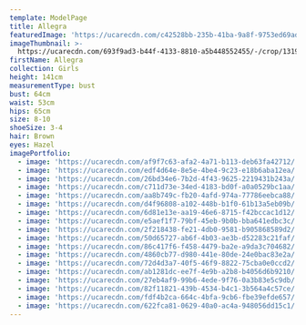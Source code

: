 ```yaml
---
template: ModelPage
title: Allegra
featuredImage: 'https://ucarecdn.com/c42528bb-235b-41ba-9a8f-9753ed69ad1f/'
imageThumbnail: >-
  https://ucarecdn.com/693f9ad3-b44f-4133-8810-a5b448552455/-/crop/1319x1568/172,0/-/preview/
firstName: Allegra
collection: Girls
height: 141cm
measurementType: bust
bust: 64cm
waist: 53cm
hips: 65cm
size: 8-10
shoeSize: 3-4
hair: Brown
eyes: Hazel
imagePortfolio:
  - image: 'https://ucarecdn.com/af9f7c63-afa2-4a71-b113-deb63fa42712/'
  - image: 'https://ucarecdn.com/edf4d64e-8e5e-4be4-9c23-e18b6aba12ea/'
  - image: 'https://ucarecdn.com/26bd34e6-7b2d-4f43-9625-2219431b243a/'
  - image: 'https://ucarecdn.com/c711d73e-34ed-4183-bd0f-a0a0529bc1aa/'
  - image: 'https://ucarecdn.com/aa8b749c-fb20-4afd-974a-77786eebca88/'
  - image: 'https://ucarecdn.com/d4f96808-a102-448b-b1f0-61b13a5eb09b/'
  - image: 'https://ucarecdn.com/6d81e13e-aa19-46e6-8715-f42bccac1d12/'
  - image: 'https://ucarecdn.com/e5aef1f7-79bf-45eb-9b0b-bba641edbc3c/'
  - image: 'https://ucarecdn.com/2f218438-fe21-4db0-9581-b905868589d2/'
  - image: 'https://ucarecdn.com/50d65727-ab6f-4b03-ae3b-d52283c21faf/'
  - image: 'https://ucarecdn.com/86c417f6-f458-4479-ba2e-a9da3c704682/'
  - image: 'https://ucarecdn.com/4860cb77-d980-441e-80de-24e0bac83e2a/'
  - image: 'https://ucarecdn.com/72d4d3a7-40f5-46f9-8822-75cba0e0ccd2/'
  - image: 'https://ucarecdn.com/ab1281dc-ee7f-4e9b-a2b8-b4056d6b9210/'
  - image: 'https://ucarecdn.com/27eb4af9-99b6-4ede-9f76-0a3b83e5c9db/'
  - image: 'https://ucarecdn.com/82f11821-439b-4534-b4c1-3b564a4c57ce/'
  - image: 'https://ucarecdn.com/fdf4b2ca-664c-4bfa-9cb6-fbe39efde657/'
  - image: 'https://ucarecdn.com/622fca81-0629-40a0-ac4a-948056dd15c1/'
---
```


